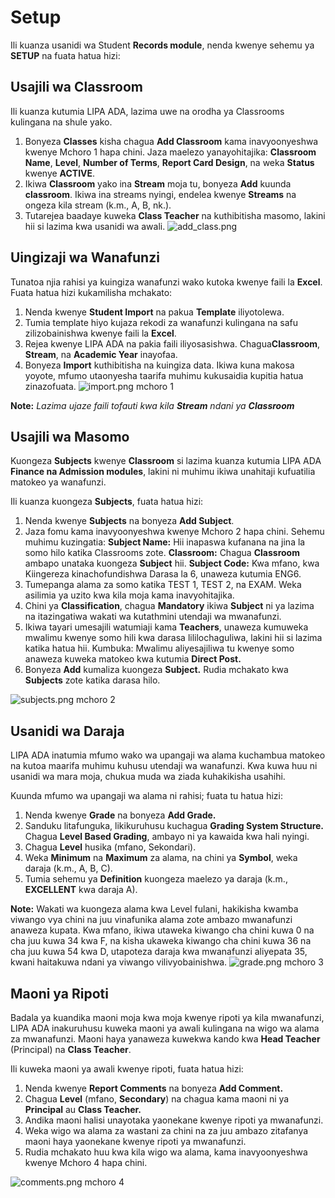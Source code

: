 # Setup

Ili kuanza usanidi wa Student **Records module**, nenda kwenye sehemu ya **SETUP** na fuata hatua hizi:

## Usajili wa Classroom
Ili kuanza kutumia LIPA ADA, lazima uwe na orodha ya Classrooms kulingana na shule yako.

1. Bonyeza **Classes** kisha chagua **Add Classroom** kama inavyoonyeshwa kwenye Mchoro 1 hapa chini. Jaza maelezo yanayohitajika: **Classroom Name**, **Level**, **Number of Terms**, **Report Card Design**, na weka **Status** kwenye **ACTIVE**.
2. Ikiwa **Classroom** yako ina **Stream** moja tu, bonyeza **Add** kuunda **classroom**. Ikiwa ina streams nyingi, endelea kwenye **Streams** na ongeza kila stream (k.m., A, B, nk.).
3. Tutarejea baadaye kuweka **Class Teacher** na kuthibitisha masomo, lakini hii si lazima kwa usanidi wa awali.
![add_class.png](add_class.png)

## Uingizaji wa Wanafunzi
Tunatoa njia rahisi ya kuingiza wanafunzi wako kutoka kwenye faili la **Excel**. Fuata hatua hizi kukamilisha mchakato:

1. Nenda kwenye **Student Import** na pakua **Template** iliyotolewa.
2. Tumia template hiyo kujaza rekodi za wanafunzi kulingana na safu zilizobainishwa kwenye faili la **Excel**.
3. Rejea kwenye LIPA ADA na pakia faili iliyosasishwa. Chagua**Classroom**, **Stream**, na **Academic Year** inayofaa.
4. Bonyeza **Import** kuthibitisha na kuingiza data. Ikiwa kuna makosa yoyote, mfumo utaonyesha taarifa muhimu kukusaidia kupitia hatua zinazofuata.
![import.png](import.png) mchoro 1

**Note:** 
*Lazima ujaze faili tofauti kwa kila  **Stream** ndani ya **Classroom***

## Usajili wa Masomo
Kuongeza **Subjects** kwenye **Classroom** si lazima kuanza kutumia LIPA ADA **Finance na Admission modules**, lakini ni muhimu ikiwa unahitaji kufuatilia matokeo ya wanafunzi.

Ili kuanza kuongeza **Subjects**, fuata hatua hizi:

1. Nenda kwenye **Subjects** na bonyeza **Add Subject**.
2. Jaza fomu kama inavyoonyeshwa kwenye Mchoro 2 hapa chini. Sehemu muhimu kuzingatia:
      **Subject Name:** Hii inapaswa kufanana na jina la somo hilo katika Classrooms zote.
      **Classroom:** Chagua **Classroom** ambapo unataka kuongeza **Subject** hii.
     **Subject Code:** Kwa mfano, kwa Kiingereza kinachofundishwa Darasa la 6, unaweza kutumia ENG6.
3. Tumepanga alama za somo katika TEST 1, TEST 2, na EXAM. Weka asilimia ya uzito kwa kila moja kama inavyohitajika.
4. Chini ya **Classification**, chagua **Mandatory** ikiwa **Subject** ni ya lazima na itazingatiwa wakati wa kutathmini utendaji wa mwanafunzi.
5. Ikiwa tayari umesajili watumiaji kama **Teachers**, unaweza kumuweka mwalimu kwenye somo hili kwa darasa lililochaguliwa, lakini hii si lazima katika hatua hii. Kumbuka: Mwalimu aliyesajiliwa tu kwenye somo anaweza kuweka matokeo kwa kutumia **Direct Post.**
6. Bonyeza **Add** kumaliza kuongeza **Subject.** Rudia mchakato kwa **Subjects** zote katika darasa hilo. 

![subjects.png](subjects.png) mchoro  2

## Usanidi wa Daraja
LIPA ADA inatumia mfumo wako wa upangaji wa alama kuchambua matokeo na kutoa maarifa muhimu kuhusu utendaji wa wanafunzi. Kwa kuwa huu ni usanidi wa mara moja, chukua muda wa ziada kuhakikisha usahihi.

Kuunda mfumo wa upangaji wa alama ni rahisi; fuata tu hatua hizi:

1. Nenda kwenye **Grade** na bonyeza **Add Grade.**
2. Sanduku litafunguka, likikuruhusu kuchagua **Grading System Structure.** Chagua **Level Based Grading**, ambayo ni ya kawaida kwa hali nyingi.
3. Chagua **Level** husika (mfano, Sekondari).
4. Weka **Minimum** na **Maximum** za alama, na chini ya **Symbol**, weka daraja (k.m., A, B, C).
5. Tumia sehemu ya **Definition** kuongeza maelezo ya daraja (k.m., **EXCELLENT** kwa daraja A).

**Note:**
  Wakati wa kuongeza alama kwa Level fulani, hakikisha kwamba viwango vya chini na juu vinafunika alama zote ambazo mwanafunzi anaweza kupata. Kwa mfano, ikiwa utaweka kiwango cha chini kuwa 0 na cha juu kuwa 34 kwa F, na kisha ukaweka kiwango cha chini kuwa 36 na cha juu kuwa 54 kwa D, utapoteza daraja kwa mwanafunzi aliyepata 35, kwani haitakuwa ndani ya viwango vilivyobainishwa.
![grade.png](grade.png) mchoro 3

## Maoni ya Ripoti
Badala ya kuandika maoni moja kwa moja kwenye ripoti ya kila mwanafunzi, LIPA ADA inakuruhusu kuweka maoni ya awali kulingana na wigo wa alama za mwanafunzi. Maoni haya yanaweza kuwekwa kando kwa **Head Teacher** (Principal) na **Class Teacher**.

Ili kuweka maoni ya awali kwenye ripoti, fuata hatua hizi:

1. Nenda kwenye **Report Comments** na bonyeza **Add Comment.**
2. Chagua **Level** (mfano, **Secondary**) na chagua kama maoni ni ya **Principal** au **Class Teacher.**
3. Andika maoni halisi unayotaka yaonekane kwenye ripoti ya mwanafunzi.
4. Weka wigo wa alama za wastani za chini na za juu ambazo zitafanya maoni haya yaonekane kwenye ripoti ya mwanafunzi.
5. Rudia mchakato huu kwa kila wigo wa alama, kama inavyoonyeshwa kwenye Mchoro 4 hapa chini.

![comments.png](comments.png) mchoro 4




